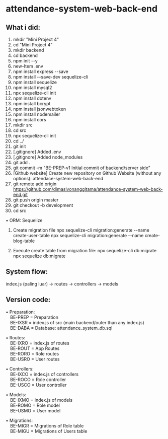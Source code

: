 # attendance-system-web-back-end

## What i did:

1. mkdir "Mini Project 4"
2. cd "Mini Project 4"
3. mkdir backend
4. cd backend
5. npm init --y
6. new-Item .env
7. npm install express --save
8. npm install --save-dev sequelize-cli
9. npm install sequelize
10. npm install mysql2
11. npx sequelize-cli init
12. npm install dotenv
13. npm install bcrypt
14. npm install jsonwebtoken
15. npm install nodemailer
16. npm install cors
17. mkdir src
18. cd src
19. npx sequelize-cli init
20. cd ../
21. git init
22. [.gitignore] Added .env
23. [.gitignore] Added node_modules
24. git add .
25. git commit -m "BE-PREP-v1 Initial commit of backend/server side"
26. [Github website] Create new repository on Github Website (without any options): attendace-system-web-back-end
27. git remote add origin https://github.com/dimasivonanggitama/attendance-system-web-back-end.git
28. git push origin master
29. git checkout -b development
30. cd src

• ORM: Sequelize
1. Create migration file
npx sequelize-cli migration:generate --name create-user-table
npx sequelize-cli migration:generate --name create-blog-table

2. Execute create table from migration file:
npx sequelize-cli db:migrate
npx sequelize db:migrate

## System flow:

index.js (paling luar) -> routes -> controllers -> models

## Version code:
• Preparation:\
&emsp;BE-PREP = Preparation\
&emsp;BE-IXSR = index.js of src (main backend/outer than any index.js)\
&emsp;BE-DABA = Database: attendance_system_db.sql

• Routes:\
&emsp;BE-IXRO = index.js of routes\
&emsp;BE-ROUT = App Routes\
&emsp;BE-RORO = Role routes\
&emsp;BE-USRO = User routes

• Controllers:\
&emsp;BE-IXCO = index.js of controllers\
&emsp;BE-ROCO = Role controller\
&emsp;BE-USCO = User controller

• Models:\
&emsp;BE-IXMO = index.js of models\
&emsp;BE-ROMO = Role model\
&emsp;BE-USMO = User model

• Migrations:\
&emsp;BE-MIGR = Migrations of Role table\
&emsp;BE-MIGU = Migrations of Users table